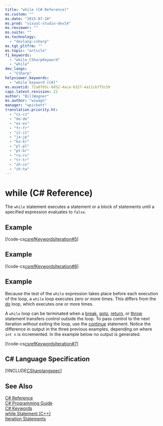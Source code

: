 ```yaml
---
title: "while (C# Reference)"
ms.custom: ""
ms.date: "2015-07-20"
ms.prod: "visual-studio-dev14"
ms.reviewer: ""
ms.suite: ""
ms.technology: 
  - "devlang-csharp"
ms.tgt_pltfrm: ""
ms.topic: "article"
f1_keywords: 
  - "while_CSharpKeyword"
  - "while"
dev_langs: 
  - "CSharp"
helpviewer_keywords: 
  - "while keyword [C#]"
ms.assetid: 72a0765c-6852-4aca-b327-4a11cb7f5c59
caps.latest.revision: 22
author: "BillWagner"
ms.author: "wiwagn"
manager: "wpickett"
translation.priority.ht: 
  - "cs-cz"
  - "de-de"
  - "es-es"
  - "fr-fr"
  - "it-it"
  - "ja-jp"
  - "ko-kr"
  - "pl-pl"
  - "pt-br"
  - "ru-ru"
  - "tr-tr"
  - "zh-cn"
  - "zh-tw"
---
```

# while (C# Reference)
The `while` statement executes a statement or a block of statements until a specified expression evaluates to `false`.  
  
## Example  
 [!code-cs[csrefKeywordsIteration#5](../../../csharp\language-reference\keywords/codesnippet/CSharp/while_1.cs)]  
  
## Example  
 [!code-cs[csrefKeywordsIteration#6](../../../csharp\language-reference\keywords/codesnippet/CSharp/while_2.cs)]  
  
## Example  
 Because the test of the `while` expression takes place before each execution of the loop, a `while` loop executes zero or more times. This differs from the [do](../../../csharp\language-reference\keywords/do.md) loop, which executes one or more times.  
  
 A `while` loop can be terminated when a [break](../../../csharp\language-reference\keywords/break.md), [goto](../../../csharp\language-reference\keywords/goto.md), [return](../../../csharp\language-reference\keywords/return.md), or [throw](../../../csharp\language-reference\keywords/throw.md) statement transfers control outside the loop. To pass control to the next iteration without exiting the loop, use the [continue](../../../csharp\language-reference\keywords/continue.md) statement. Notice the difference in output in the three previous examples, depending on where `int n` is incremented. In the example below no output is generated.  
  
 [!code-cs[csrefKeywordsIteration#7](../../../csharp\language-reference\keywords/codesnippet/CSharp/while_3.cs)]  
  
## C# Language Specification  
 [!INCLUDE[CSharplangspec](../../../csharp\language-reference\keywords/includes/csharplangspec_md.md)]  
  
## See Also  
 [C# Reference](../../../csharp\language-reference/index.md)   
 [C# Programming Guide](../../../csharp\programming-guide/index.md)   
 [C# Keywords](../../../csharp\language-reference\keywords/index.md)   
 [while Statement (C++)](../Topic/while%20Statement%20\(C++\).md)   
 [Iteration Statements](../../../csharp\language-reference\keywords/iteration-statements.md)